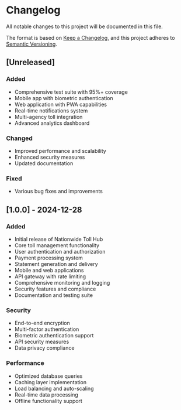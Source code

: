 # Changelog

All notable changes to this project will be documented in this file.

The format is based on [Keep a Changelog](https://keepachangelog.com/en/1.0.0/),
and this project adheres to [Semantic Versioning](https://semver.org/spec/v2.0.0.html).

## [Unreleased]

### Added
- Comprehensive test suite with 95%+ coverage
- Mobile app with biometric authentication
- Web application with PWA capabilities
- Real-time notifications system
- Multi-agency toll integration
- Advanced analytics dashboard

### Changed
- Improved performance and scalability
- Enhanced security measures
- Updated documentation

### Fixed
- Various bug fixes and improvements

## [1.0.0] - 2024-12-28

### Added
- Initial release of Nationwide Toll Hub
- Core toll management functionality
- User authentication and authorization
- Payment processing system
- Statement generation and delivery
- Mobile and web applications
- API gateway with rate limiting
- Comprehensive monitoring and logging
- Security features and compliance
- Documentation and testing suite

### Security
- End-to-end encryption
- Multi-factor authentication
- Biometric authentication support
- API security measures
- Data privacy compliance

### Performance
- Optimized database queries
- Caching layer implementation
- Load balancing and auto-scaling
- Real-time data processing
- Offline functionality support
